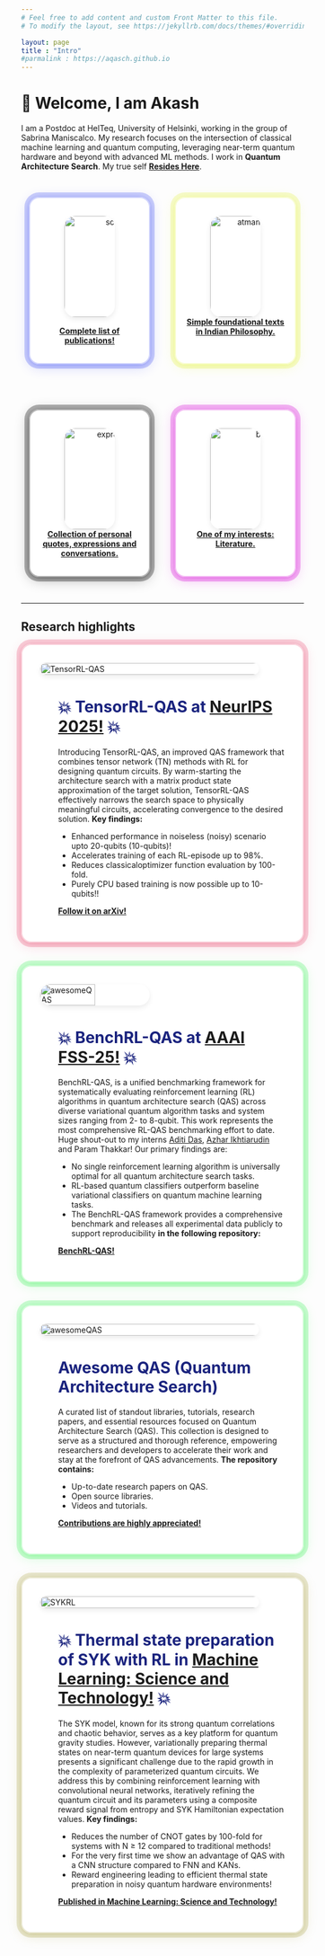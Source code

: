 ```yaml
---
# Feel free to add content and custom Front Matter to this file.
# To modify the layout, see https://jekyllrb.com/docs/themes/#overriding-theme-defaults

layout: page
title : "Intro"
#parmalink : https://aqasch.github.io
---
```


# 👋 Welcome, I am Akash
I am a Postdoc at HelTeq, University of Helsinki, working in the group of Sabrina Maniscalco.
My research focuses on the intersection of classical machine learning and quantum computing, leveraging near-term quantum hardware and beyond with advanced ML methods. I work in **Quantum Architecture Search**. My true self <a href="https://aqasch.github.io/arch-exp/#burden_numbers"><b>Resides Here</b></a>.

<div style="display: flex; gap: 1rem; justify-content: center; flex-wrap: wrap;">
  <div style="
    width: 180px; /* Match this to your logo's width */
    margin: 2rem auto;
    position: relative;
    padding: 2rem 1rem;
    border-radius: 18px;
    background: rgba(255,255,255,0.85);
    box-shadow:
      0 4px 24px 0 rgba(13, 32, 238, 0.2),
      0 1.5px 6px 0 rgba(13, 32, 238, 0.2),
      0 0 0 8px rgba(13, 32, 238, 0.2);
    border: 2px solid rgba(13, 32, 238, 0.2);
    backdrop-filter: blur(6px);
    -webkit-backdrop-filter: blur(6px);
    text-align: center;
  ">
    <a href="https://scholar.google.com/citations?user=0ICcM_YAAAAJ&hl=en">
      <img src="./img/scholar.png" alt="scholar" style="width: 180px; max-width: 50%; border-radius: 20px; box-shadow: 0 4px 10px rgba(12, 1, 1, 0.08); display: block; margin: 0 auto;">
    </a>
    <div style="margin-top: 1rem;">
      <b>
        <a href="https://scholar.google.com/citations?user=0ICcM_YAAAAJ&hl=en">
          Complete list of publications!
        </a>
      </b>
    </div>
  </div>
  <div style="
    width: 180px; /* Match this to your logo's width */
    margin: 2rem auto;
    position: relative;
    padding: 2rem 1rem;
    border-radius: 18px;
    background: rgba(255,255,255,0.85);
    box-shadow:
      0 4px 24px 0 rgba(219, 238, 13, 0.2),
      0 1.5px 6px 0 rgba(219, 238, 13, 0.2),
      0 0 0 8px rgba(219, 238, 13, 0.2);
    border: 2px solid rgba(219, 238, 13, 0.2);
    backdrop-filter: blur(6px);
    -webkit-backdrop-filter: blur(6px);
    text-align: center;
  ">
    <a href="https://aqasch.github.io/atmadarshan/">
      <img src="./img/atmanbrahman.png" alt="atmanbrahman" style="width: 180px; max-width: 50%; border-radius: 20px; box-shadow: 0 4px 10px rgba(12, 1, 1, 0.08); display: block; margin: 0 auto;">
    </a>
    <div style="margin-top: 1.rem;">
      <b>
        <a href="https://aqasch.github.io/atmadarshan/">
          Simple foundational texts in Indian Philosophy.
        </a>
      </b>
    </div>
  </div>
  <div style="
    width: 180px; /* Match this to your logo's width */
    margin: 2rem auto;
    position: relative;
    padding: 2rem 1rem;
    border-radius: 18px;
    background: rgba(255,255,255,0.85);
    box-shadow:
      0 4px 24px 0 rgba(6, 6, 6, 0.3),
      0 1.5px 6px 0 rgba(6, 6, 6, 0.3),
      0 0 0 8px rgba(6, 6, 6, 0.3);
    border: 2px solid rgba(6, 6, 6, 0.3);
    backdrop-filter: blur(8px);
    -webkit-backdrop-filter: blur(8px);
    text-align: center;
  ">
    <a href="https://aqasch.github.io/arch-exp/">
      <img src="./img/expressions.png" alt="expressions" style="width: 180px; max-width: 50%; border-radius: 20px; box-shadow: 0 4px 10px rgba(12, 1, 1, 0.08); display: block; margin: 0 auto;">
    </a>
    <div style="margin-top: 1.rem;">
      <b>
        <a href="https://aqasch.github.io/arch-exp/">
          Collection of personal quotes, expressions and conversations.
        </a>
      </b>
    </div>
  </div>
  <div style="
    width: 180px; /* Match this to your logo's width */
    margin: 2rem auto;
    position: relative;
    padding: 2rem 1rem;
    border-radius: 18px;
    background: rgba(255,255,255,0.85);
    box-shadow:
      0 4px 24px 0 rgba(215, 21, 215, 0.3),
      0 1.5px 6px 0 rgba(215, 21, 215, 0.3),
      0 0 0 8px rgba(215, 21, 215, 0.3);
    border: 2px solid rgba(215, 21, 215, 0.3);
    backdrop-filter: blur(8px);
    -webkit-backdrop-filter: blur(8px);
    text-align: center;
  ">
    <a href="https://aqasch.github.io/literature/">
      <img src="./img/book.png" alt="book" style="width: 180px; max-width: 50%; border-radius: 20px; box-shadow: 0 4px 10px rgba(12, 1, 1, 0.08); display: block; margin: 0 auto;">
    </a>
    <div style="margin-top: 1.rem;">
      <b>
        <a href="https://aqasch.github.io/literature/">
          One of my interests: Literature.
        </a>
      </b>
    </div>
  </div>
</div>

<hr>

## **Research highlights**
<div style="
  position: relative;
  padding: 2rem;
  border-radius: 18px;
  background: rgba(255,255,255,0.85);
  box-shadow:
    0 4px 24px 0 rgba(227, 28, 75, 0.2),
    0 1.5px 6px 0 rgba(227, 28, 75, 0.2),
    0 0 0 8px rgba(227, 28, 75, 0.2);
  border: 2px solid rgba(227, 28, 75, 0.2);
  backdrop-filter: blur(6px);
  -webkit-backdrop-filter: blur(6px);
  margin-bottom: 2.5rem;
">
  <div style="display: flex; align-items: flex-start; gap: 2.5rem; flex-wrap: wrap;">
    <div style="flex: 0 0 390px; max-width: 390px; min-width: 220px;">
      <a href="https://www.arxiv.org/abs/2505.09371">
        <img src="./img/tensorrl-qas.png" alt="TensorRL-QAS" style="width: 200%; max-width: 390px; border-radius: 20px; box-shadow: 0 4px 10px rgba(12, 1, 1, 0.08); display: block;">
      </a>
    </div>
    <div style="flex: 2 1 340px; min-width: 260px; margin-left: 2rem; font-size: 14px">
      <h1 style="margin-top:0; color:#1a237e;"> 💥 TensorRL-QAS at <a href="https://openreview.net/forum?id=0okFLZvtKs">NeurIPS 2025!</a> 💥</h1>
      <p>
        Introducing TensorRL-QAS, an improved QAS framework that combines tensor network (TN) methods with RL for designing quantum circuits. By warm-starting the architecture search with a matrix product state approximation of the target solution, TensorRL-QAS effectively narrows the search space to physically meaningful circuits, accelerating convergence to the desired solution. <b> Key findings:</b>
        <ul>
          <li>Enhanced performance in noiseless (noisy) scenario upto 20-qubits (10-qubits)!</li>
          <li>Accelerates training of each RL-episode up to 98%.</li>
          <li>Reduces classicaloptimizer function evaluation by 100-fold.</li>
          <li>Purely CPU based training is now possible up to 10-qubits!!</li>
        </ul>
        <b><a href="https://www.arxiv.org/abs/2505.09371">Follow it on arXiv!</a></b>
      </p>
    </div>
  </div>
</div>

<p>
</p>
<div style="
  position: relative;
  padding: 2rem;
  border-radius: 18px;
  background: rgba(255,255,255,0.85);
  box-shadow:
    0 4px 24px 0 rgba(14, 239, 47, 0.2),
    0 1.5px 6px 0 rgba(14, 239, 47, 0.2),
    0 0 0 8px rgba(14, 239, 47, 0.2);
  border: 2px solid rgba(14, 239, 47, 0.2);
  backdrop-filter: blur(6px);
  -webkit-backdrop-filter: blur(6px);
  margin-bottom: 2.5rem;
">
  <div style="display: flex; align-items: flex-start; gap: 2.5rem; flex-wrap: wrap;">
    <div style="flex: 0 0 390px; max-width: 390px; min-width: 220px;">
      <a href="https://arxiv.org/abs/2507.12189">
        <img src="./img/benchRL-QAS.png" alt="awesomeQAS" style="width: 50%; max-width: 210px; border-radius: 20px; box-shadow: 0 4px 10px rgba(12, 1, 1, 0.08); display: block;">
      </a>
    </div>
    <div style="flex: 2 1 340px; min-width: 260px; margin-left: 2rem; font-size: 14px;">
      <h1 style="margin-top:0; color:#1a237e;"> 💥 BenchRL-QAS at <a href="https://arxiv.org/abs/2507.12189">AAAI FSS-25!</a> 💥</h1>
      <p>
        BenchRL-QAS, is a unified benchmarking framework for systematically evaluating reinforcement learning (RL) algorithms in quantum architecture search (QAS) across diverse variational quantum algorithm tasks and system sizes ranging from 2- to 8-qubit. This work represents the most comprehensive RL-QAS benchmarking effort to date. Huge shout-out to my interns <a href="https://www.linkedin.com/in/aditi-das-43b3511aa/">Aditi Das</a>, <a href="https://www.linkedin.com/in/azhar-ikhtiarudin/">Azhar Ikhtiarudin</a> and Param Thakkar! Our primary findings are:
        <ul>
          <li>No single reinforcement learning algorithm is universally optimal for all quantum architecture search tasks.</li>
          <li>RL-based quantum classifiers outperform baseline variational classifiers on quantum machine learning tasks.</li>
          <li>The BenchRL-QAS framework provides a comprehensive benchmark and releases all experimental data publicly to support reproducibility <b>in the following repository:</b></li>
        </ul>
        <b><a href="https://github.com/azhar-ikhtiarudin/bench-rlqas">BenchRL-QAS!</a></b>
      </p>
    </div>
  </div>
</div>

<p>
</p>
<div style="
  position: relative;
  padding: 2rem;
  border-radius: 18px;
  background: rgba(255,255,255,0.85);
  box-shadow:
    0 4px 24px 0 rgba(14, 239, 47, 0.2),
    0 1.5px 6px 0 rgba(14, 239, 47, 0.2),
    0 0 0 8px rgba(14, 239, 47, 0.2);
  border: 2px solid rgba(14, 239, 47, 0.2);
  backdrop-filter: blur(6px);
  -webkit-backdrop-filter: blur(6px);
  margin-bottom: 2.5rem;
">
  <div style="display: flex; align-items: flex-start; gap: 2.5rem; flex-wrap: wrap;">
    <div style="flex: 0 0 390px; max-width: 390px; min-width: 220px;">
      <a href="https://github.com/Aqasch/awesome-QAS">
        <img src="./img/awesome_qas.png" alt="awesomeQAS" style="width: 200%; max-width: 390px; border-radius: 20px; box-shadow: 0 4px 10px rgba(12, 1, 1, 0.08); display: block;">
      </a>
    </div>
    <div style="flex: 2 1 340px; min-width: 260px; margin-left: 2rem; font-size: 14px;">
      <h1 style="margin-top:0; color:#1a237e;">Awesome QAS (Quantum Architecture Search)</h1>
      <p>
        A curated list of standout libraries, tutorials, research papers, and essential resources focused on Quantum Architecture Search (QAS). This collection is designed to serve as a structured and thorough reference, empowering researchers and developers to accelerate their work and stay at the forefront of QAS advancements. <b>The repository contains:</b>
        <ul>
          <li>Up-to-date research papers on QAS.</li>
          <li>Open source libraries.</li>
          <li>Videos and tutorials.</li>
        </ul>
        <b><a href="https://github.com/Aqasch/awesome-QAS">Contributions are highly appreciated!</a></b>
      </p>
    </div>
  </div>
</div>

<p>
</p>
<div style="
  position: relative;
  padding: 2rem;
  border-radius: 18px;
  background: rgba(255,255,255,0.85);
  box-shadow:
    0 4px 24px 0 rgba(152, 138, 26, 0.2),
    0 1.5px 6px 0 rgba(152, 138, 26, 0.2),
    0 0 0 8px rgba(152, 138, 26, 0.2);
  border: 2px solid rgba(152, 138, 26, 0.2);
  backdrop-filter: blur(6px);
  -webkit-backdrop-filter: blur(6px);
  margin-bottom: 2.5rem;
">
  <div style="display: flex; align-items: flex-start; gap: 2.5rem; flex-wrap: wrap;">
    <div style="flex: 0 0 390px; max-width: 390px; min-width: 220px;">
      <a href="https://iopscience.iop.org/article/10.1088/2632-2153/ade361">
        <img src="./img/sykrl.png" alt="SYKRL" style="width: 200%; max-width: 390px; border-radius: 20px; box-shadow: 0 4px 10px rgba(12, 1, 1, 0.08); display: block;">
      </a>
    </div>
    <div style="flex: 2 1 340px; min-width: 260px; margin-left: 2rem; font-size: 14px">
      <h1 style="margin-top:0; color:#1a237e;"> 💥 Thermal state preparation of SYK with RL in <a href="https://iopscience.iop.org/article/10.1088/2632-2153/ade361">Machine Learning: Science and Technology!</a> 💥 </h1>
      <p>
       The SYK model, known for its strong quantum correlations and chaotic behavior, serves as a key platform for quantum gravity studies. However, variationally preparing thermal states on near-term quantum devices for large systems presents a significant challenge due to the rapid growth in the complexity of parameterized quantum circuits. We address this by combining reinforcement learning with convolutional neural networks, iteratively refining the quantum circuit and its parameters using a composite reward signal from entropy and SYK Hamiltonian expectation values. <b>Key findings:</b>
        <ul>
          <li>Reduces the number of CNOT gates by 100-fold for systems with N ≥ 12 compared to traditional methods!</li>
          <li>For the very first time we show an advantage of QAS with a CNN structure compared to FNN and KANs.</li>
          <li>Reward engineering leading to efficient thermal state preparation in noisy quantum hardware environments!</li>
        </ul>
        <b><a href="https://iopscience.iop.org/article/10.1088/2632-2153/ade361">Published in Machine Learning: Science and Technology!</a></b>
      </p>
    </div>
  </div>
</div>